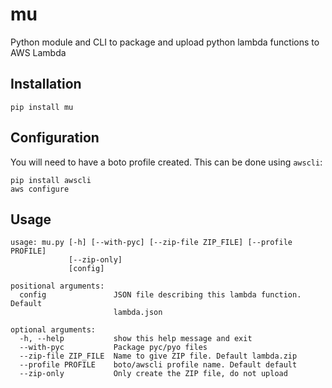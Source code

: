 # mu
Python module and CLI to package and upload python lambda functions to AWS Lambda

## Installation

```
pip install mu
```

## Configuration

You will need to have a boto profile created.  This can be done using `awscli`:

```
pip install awscli
aws configure
```

## Usage

```
usage: mu.py [-h] [--with-pyc] [--zip-file ZIP_FILE] [--profile PROFILE]
             [--zip-only]
             [config]

positional arguments:
  config               JSON file describing this lambda function. Default
                       lambda.json

optional arguments:
  -h, --help           show this help message and exit
  --with-pyc           Package pyc/pyo files
  --zip-file ZIP_FILE  Name to give ZIP file. Default lambda.zip
  --profile PROFILE    boto/awscli profile name. Default default
  --zip-only           Only create the ZIP file, do not upload
```
